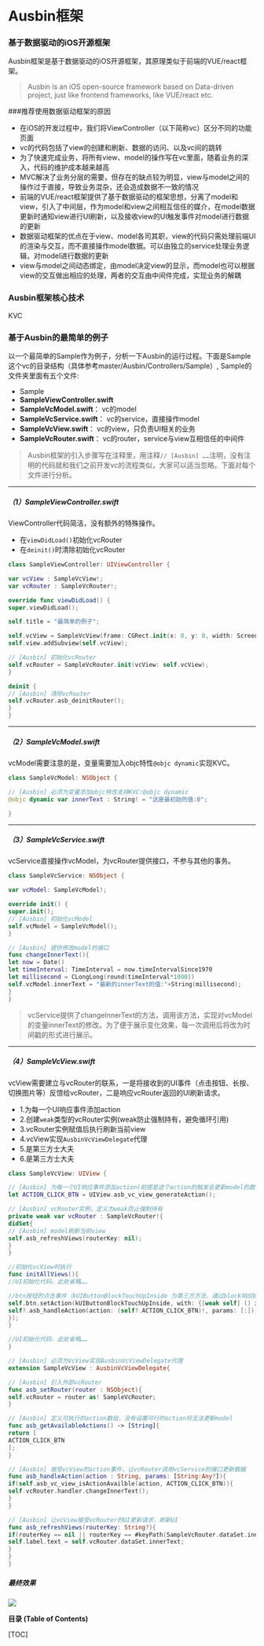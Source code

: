 # Ausbin框架
### 基于数据驱动的iOS开源框架
Ausbin框架是基于数据驱动的iOS开源框架，其原理类似于前端的VUE/react框架。
> Ausbin is an iOS open-source framework based on Data-driven project, just like frontend frameworks, like VUE/react etc.

###推荐使用数据驱动框架的原因
- 在iOS的开发过程中，我们将ViewController（以下简称vc）区分不同的功能页面
- vc的代码包括了view的创建和刷新、数据的访问、以及vc间的跳转
- 为了快速完成业务，将所有view、model的操作写在vc里面，随着业务的深入，代码的维护成本越来越高
- MVC解决了业务分层的需要，但存在的缺点较为明显，view与model之间的操作过于直接，导致业务混杂，还会造成数据不一致的情况
- 前端的VUE/react框架提供了基于数据驱动的框架思想，分离了model和view，引入了中间层，作为model和view之间相互信任的媒介，在model数据更新时通知view进行UI刷新，以及接收view的UI触发事件对model进行数据的更新
- 数据驱动框架的优点在于view、model各司其职，view的代码只需处理前端UI的渲染与交互，而不直接操作model数据。可以由独立的service处理业务逻辑，对model进行数据的更新
- view与model之间动态绑定，由model决定view的显示，而model也可以根据view的交互做出相应的处理，两者的交互由中间件完成，实现业务的解耦

### Ausbin框架核心技术
KVC

### 基于Ausbin的最简单的例子
以一个最简单的Sample作为例子，分析一下Ausbin的运行过程。下面是Sample这个vc的目录结构（具体参考master/Ausbin/Controllers/Sample）, Sample的文件夹里面有五个文件:
+ Sample
+ **SampleViewController.swift**
+ **SampleVcModel.swift**： vc的model
+ **SampleVcService.swift**： vc的service，直接操作model
+ **SampleVcView.swift**： vc的view，只负责UI相关的业务
+ **SampleVcRouter.swift**： vc的router，service与view互相信任的中间件

>  Ausbin框架的引入步骤写在注释里，用注释`// [Ausbin] ……`注明，没有注明的代码就和我们之前开发vc的流程类似，大家可以适当忽略。下面对每个文件进行分析。

------------
##### （1）SampleViewController.swift
ViewController代码简洁，没有额外的特殊操作。
- 在`viewDidLoad()`初始化vcRouter
- 在`deinit()`时清除初始化vcRouter
```swift
class SampleViewController: UIViewController {

var vcView : SampleVcView!;
var vcRouter : SampleVcRouter!;

override func viewDidLoad() {
super.viewDidLoad();

self.title = "最简单的例子";

self.vcView = SampleVcView(frame: CGRect.init(x: 0, y: 0, width: ScreenWidth, height:ScreenHeight-Status_Bar_Height-Navigation_Bar_Height));
self.view.addSubview(self.vcView);

// [Ausbin] 初始化vcRouter
self.vcRouter = SampleVcRouter.init(vcView: self.vcView);
}

deinit {
// [Ausbin] 清除vcRouter
self.vcRouter.asb_deinitRouter();
}
}
```
------------
##### （2）SampleVcModel.swift

vcModel需要注意的是，变量需要加入objc特性`@objc dynamic`实现KVC。

```swift
class SampleVcModel: NSObject {

// [Ausbin] 必须为变量添加objc特性支持KVC:@objc dynamic
@objc dynamic var innerText : String! = "这是最初始的值:0";

}
```
------------
##### （3）SampleVcService.swift

vcService直接操作vcModel，为vcRouter提供接口，不参与其他的事务。

```swift
class SampleVcService: NSObject {

var vcModel: SampleVcModel!;

override init() {
super.init();
// [Ausbin] 初始化vcModel
self.vcModel = SampleVcModel();
}

// [Ausbin] 提供修改model的接口
func changeInnerText(){
let now = Date()
let timeInterval: TimeInterval = now.timeIntervalSince1970
let millisecond = CLongLong(round(timeInterval*1000))
self.vcModel.innerText = "最新的innerText的值:"+String(millisecond);
}
}
```
>  vcService提供了changeInnerText的方法，调用该方法，实现对vcModel的变量innerText的修改。为了便于展示变化效果，每一次调用后将改为时间戳的形式进行展示。

------------
##### （4）SampleVcView.swift

vcView需要建立与vcRouter的联系，一是将接收到的UI事件（点击按钮、长按、切换图片等）反馈给vcRouter，二是响应vcRouter返回的UI刷新请求。

- 1.为每一个UI响应事件添加action
- 2.创建`weak`类型的vcRouter实例(weak防止强制持有，避免循环引用)
- 3.vcRouter实例赋值后执行刷新当前view
- 4.vcView实现`AusbinVcViewDelegate`代理
- 5.是第三方士大夫
- 6.是第三方士大夫

```swift
class SampleVcView: UIView {

// [Ausbin] 为每一个UI响应事件添加action(前提是这个action的触发会更新model的数据)
let ACTION_CLICK_BTN = UIView.asb_vc_view_generateAction();

// [Ausbin] vcRouter实例，定义为weak防止强制持有
private weak var vcRouter : SampleVcRouter!{
didSet{
// [Ausbin] model刷新当前view
self.asb_refreshViews(routerKey: nil);
}
}

//初始化vcView时执行
func initAllViews(){
//UI初始化代码，此处省略……

//btn按钮的点击事件（kUIButtonBlockTouchUpInside 为第三方方法，通过block响应btn的点击事件，感兴趣的可自行google）
self.btn.setAction(kUIButtonBlockTouchUpInside, with: {[weak self] () in
self?.asb_handleAction(action: (self?.ACTION_CLICK_BTN)!, params: [:]);
});
}

//UI初始化代码，此处省略……
}

// [Ausbin] 必须为VcView实现AusbinVcViewDelegate代理
extension SampleVcView : AusbinVcViewDelegate{

// [Ausbin] 引入外部vcRouter
func asb_setRouter(router : NSObject){
self.vcRouter = router as! SampleVcRouter;
}

// [Ausbin] 定义可执行的action数组，没有设置可行的action将无法更新model
func asb_getAvailableActions() -> [String]{
return [
ACTION_CLICK_BTN
];
}

// [Ausbin] 接受vcView的action事件，让vcRouter调用vcService的接口更新数据
func asb_handleAction(action : String, params: [String:Any?]){
if(self.asb_vc_view_isActionAvailble(action, ACTION_CLICK_BTN)){
self.vcRouter.handler.changeInnerText();
}
}

// [Ausbin] 让vcView接受vcRouter的UI更新请求，刷新UI
func asb_refreshViews(routerKey: String?){
if(routerKey == nil || routerKey == #keyPath(SampleVcRouter.dataSet.innerText)){
self.label.text = self.vcRouter.dataSet.innerText;
}
}
}
```
##### 最终效果
![](http://wxtopik.oss-cn-shanghai.aliyuncs.com/app/images/ausbin.png)

**目录 (Table of Contents)**

[TOC]
